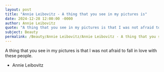 ```yaml
---
layout: post
title: "Annie Leibovitz - A thing that you see in my pictures is"
date: 2024-12-28 12:00:00 -0000
author: Annie Leibovitz
quote: "A thing that you see in my pictures is that I was not afraid to fall in love with these people."
subject: Beauty
permalink: /Beauty/Annie Leibovitz/Annie Leibovitz - A thing that you see in my pictures is
---
```


A thing that you see in my pictures is that I was not afraid to fall in love with these people.

- Annie Leibovitz
